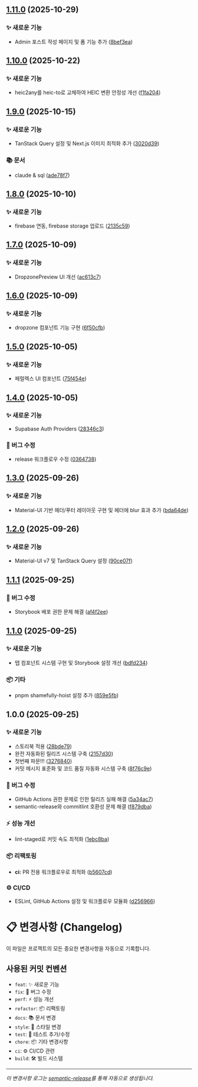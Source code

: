 ## [1.11.0](https://github.com/minoong/garden-bizarre-adventure/compare/v1.10.0...v1.11.0) (2025-10-29)

### ✨ 새로운 기능

* Admin 포스트 작성 페이지 및 폼 기능 추가 ([8bef3ea](https://github.com/minoong/garden-bizarre-adventure/commit/8bef3ea9420d1a95cba9ecc1b753795b4ad7da2d))

## [1.10.0](https://github.com/minoong/garden-bizarre-adventure/compare/v1.9.0...v1.10.0) (2025-10-22)

### ✨ 새로운 기능

* heic2any를 heic-to로 교체하여 HEIC 변환 안정성 개선 ([f1fa204](https://github.com/minoong/garden-bizarre-adventure/commit/f1fa204618d608c8ec7f2b9a618597ca262807d3))

## [1.9.0](https://github.com/minoong/garden-bizarre-adventure/compare/v1.8.0...v1.9.0) (2025-10-15)

### ✨ 새로운 기능

* TanStack Query 설정 및 Next.js 이미지 최적화 추가 ([3020d39](https://github.com/minoong/garden-bizarre-adventure/commit/3020d392dbd901d0f32d42f1653d47a7ba454cb6))

### 📚 문서

* claude & sql ([ade78f7](https://github.com/minoong/garden-bizarre-adventure/commit/ade78f71cc3ca74dc909ca98115340c343476737))

## [1.8.0](https://github.com/minoong/garden-bizarre-adventure/compare/v1.7.0...v1.8.0) (2025-10-10)

### ✨ 새로운 기능

* firebase 연동, firebase storage 업로드 ([2135c59](https://github.com/minoong/garden-bizarre-adventure/commit/2135c590301641c308a2d0d1ebe1d50b5960ac15))

## [1.7.0](https://github.com/minoong/garden-bizarre-adventure/compare/v1.6.0...v1.7.0) (2025-10-09)

### ✨ 새로운 기능

* DropzonePreview UI 개선 ([ac613c7](https://github.com/minoong/garden-bizarre-adventure/commit/ac613c75dc89983e382e9e6ae09a36b95806a79b))

## [1.6.0](https://github.com/minoong/garden-bizarre-adventure/compare/v1.5.0...v1.6.0) (2025-10-09)

### ✨ 새로운 기능

* dropzone 컴포넌트 기능 구현 ([6f50cfb](https://github.com/minoong/garden-bizarre-adventure/commit/6f50cfb31b83c04b81d37f566dcc5231fc6828a1))

## [1.5.0](https://github.com/minoong/garden-bizarre-adventure/compare/v1.4.0...v1.5.0) (2025-10-05)

### ✨ 새로운 기능

* 페럴렉스 UI 컴포넌트 ([75f454e](https://github.com/minoong/garden-bizarre-adventure/commit/75f454e1842bb6b9694774faf1793c55f2f70e05))

## [1.4.0](https://github.com/minoong/garden-bizarre-adventure/compare/v1.3.0...v1.4.0) (2025-10-05)

### ✨ 새로운 기능

* Supabase Auth Providers ([28346c3](https://github.com/minoong/garden-bizarre-adventure/commit/28346c30b728774e720d63ab5b7a60e2291b3dc2))

### 🐛 버그 수정

* release 워크플로우 수정 ([0364738](https://github.com/minoong/garden-bizarre-adventure/commit/036473830bd1556fd4918342d63147c601fa2180))

## [1.3.0](https://github.com/minoong/garden-bizarre-adventure/compare/v1.2.0...v1.3.0) (2025-09-26)

### ✨ 새로운 기능

* Material-UI 기반 헤더/푸터 레이아웃 구현 및 헤더에 blur 효과 추가 ([bda64de](https://github.com/minoong/garden-bizarre-adventure/commit/bda64de8efb5ff94ab3c43c7df840d52a3ad79c6))

## [1.2.0](https://github.com/minoong/garden-bizarre-adventure/compare/v1.1.1...v1.2.0) (2025-09-26)

### ✨ 새로운 기능

* Material-UI v7 및 TanStack Query 설정 ([90ce07f](https://github.com/minoong/garden-bizarre-adventure/commit/90ce07f6eecdb3457f08a6d3ab1d098bcb8d0c06))

## [1.1.1](https://github.com/minoong/garden-bizarre-adventure/compare/v1.1.0...v1.1.1) (2025-09-25)

### 🐛 버그 수정

* Storybook 배포 권한 문제 해결 ([af4f2ee](https://github.com/minoong/garden-bizarre-adventure/commit/af4f2ee8cba0ffc899fdd9262d47842e04ded33e))

## [1.1.0](https://github.com/minoong/garden-bizarre-adventure/compare/v1.0.0...v1.1.0) (2025-09-25)

### ✨ 새로운 기능

* 탭 컴포넌트 시스템 구현 및 Storybook 설정 개선 ([bdfd234](https://github.com/minoong/garden-bizarre-adventure/commit/bdfd234dd2c7e0d494c10a76f293cf0ce395858d))

### 📦 기타

* pnpm shamefully-hoist 설정 추가 ([859e5fb](https://github.com/minoong/garden-bizarre-adventure/commit/859e5fb1b2551c45c53395f4c7b1890964fca2ff))

## 1.0.0 (2025-09-25)

### ✨ 새로운 기능

* 스토리북 적용 ([28bde79](https://github.com/minoong/garden-bizarre-adventure/commit/28bde79ec8c6a21b7eebba6a382b171ef74f7aa5))
* 완전 자동화된 릴리즈 시스템 구축 ([2157d30](https://github.com/minoong/garden-bizarre-adventure/commit/2157d305e0b8341365ee033240ae0e110b5530a8))
* 첫번째 파문!!! ([3276840](https://github.com/minoong/garden-bizarre-adventure/commit/327684058efcd8f31ee2f301e985d549c1090669))
* 커밋 메시지 표준화 및 코드 품질 자동화 시스템 구축 ([8f76c9e](https://github.com/minoong/garden-bizarre-adventure/commit/8f76c9e91613906675402e6b5d00f0cde6521856))

### 🐛 버그 수정

* GitHub Actions 권한 문제로 인한 릴리즈 실패 해결 ([5a34ac7](https://github.com/minoong/garden-bizarre-adventure/commit/5a34ac7d4e5e013f4c1f82f1c5d53f444fae09fb))
* semantic-release와 commitlint 호환성 문제 해결 ([f879dba](https://github.com/minoong/garden-bizarre-adventure/commit/f879dba8919f5a098cc820b04f8035263fd8c543))

### ⚡ 성능 개선

* lint-staged로 커밋 속도 최적화 ([1ebc8ba](https://github.com/minoong/garden-bizarre-adventure/commit/1ebc8ba7365c26600516fabb69e018a757adbc7a))

### 📦 리팩토링

* **ci:** PR 전용 워크플로우로 최적화 ([b5607cd](https://github.com/minoong/garden-bizarre-adventure/commit/b5607cd0d4ad21e5c5e51319211dda78273f7f04))

### ⚙️ CI/CD

* ESLint, GitHub Actions 설정 및 워크플로우 모듈화 ([d256966](https://github.com/minoong/garden-bizarre-adventure/commit/d25696692284d0846a4b866eca7baec6013db072))

# 📋 변경사항 (Changelog)

이 파일은 프로젝트의 모든 중요한 변경사항을 자동으로 기록합니다.

## 사용된 커밋 컨벤션

- `feat`: ✨ 새로운 기능
- `fix`: 🐛 버그 수정
- `perf`: ⚡ 성능 개선
- `refactor`: 📦 리팩토링
- `docs`: 📚 문서 변경
- `style`: 💎 스타일 변경
- `test`: 🚨 테스트 추가/수정
- `chore`: 📦 기타 변경사항
- `ci`: ⚙️ CI/CD 관련
- `build`: 🛠 빌드 시스템

---

_이 변경사항 로그는 [semantic-release](https://github.com/semantic-release/semantic-release)를 통해 자동으로 생성됩니다._
